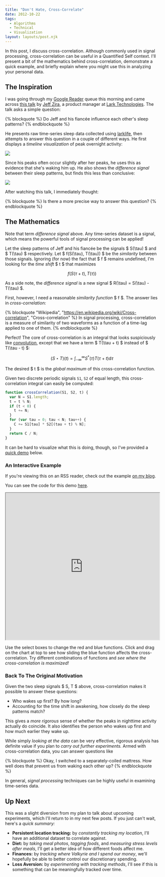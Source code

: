 ```yaml
---
title: "Don't Hate, Cross-Correlate"
date: 2012-10-22
tags:
  - Algorithms
  - Technical
  - Visualization
layout: layouts/post.njk
---
```


In this post, I discuss cross-correlation. Although commonly used in signal processing, cross-correlation can be useful in a Quantified Self context. I'll present a bit of the mathematics behind cross-correlation, demonstrate a quick example, and briefly explain where you might use this in analyzing your personal data.

<!-- more -->

## The Inspiration

I was going through my [Google Reader](http://reader.google.com) queue this morning and came across [this talk](http://vimeo.com/50329491) by [Jeff Zira](http://www.linkedin.com/in/jeffzira), a product manager at [Lark Technologies](http://www.lark.com/). The talk asks a simple question:

{% blockquote %}
Do Jeff and his fiancée influence each other's sleep patterns?
{% endblockquote %}

He presents raw time-series sleep data collected using [larklife](http://www.lark.com/products/lark-life/experience), then attempts to answer this question in a couple of different ways. He first displays a *timeline visualization* of peak overnight activity:

<img src="https://lh6.googleusercontent.com/-nU3qiQKycow/UIbogGdHsGI/AAAAAAAAAHY/Ax23iCZB98M/s640/jeffzira-peak-vis.jpg" />

Since his peaks often occur slightly after her peaks, he uses this as evidence that she's waking him up. He also shows the *difference signal* between their sleep patterns, but finds this less than conclusive:

<img src="https://lh4.googleusercontent.com/-GAskT1r-gP4/UIbogcHUqCI/AAAAAAAAAHc/XbCl5IvAves/s640/jeffzira-diff-vis.jpg" />

After watching this talk, I immediately thought:

{% blockquote %}
Is there a more precise way to answer this question?
{% endblockquote %}

## The Mathematics

Note that term *difference signal* above. Any time-series dataset is a signal, which means the powerful tools of signal processing can be applied!

Let the sleep patterns of Jeff and his fiancée be the signals $ S(\tau) $ and $ T(\tau) $ respectively. Let $ f(S(\tau), T(\tau)) $ be the *similarity* between those signals. Ignoring (for now) the fact that $ f $ remains undefined, I'm looking for the *time shift* $ t $ that maximizes

$$
f(S(\tau + t), T(\tau))
$$

As a side note, the *difference signal* is a new signal $ R(\tau) = S(\tau) - T(\tau) $.

First, however, I need a reasonable *similarity function* $ f $. The answer lies in *cross-correlation:*

{% blockquote "Wikipedia", "https://en.wikipedia.org/wiki/Cross-correlation", "Cross-correlation" %}
In signal processing, cross-correlation is a measure of similarity of two waveforms as a function of a time-lag applied to one of them.
{% endblockquote %}

Perfect! The core of cross-correlation is an integral that looks suspiciously like [convolution](http://en.wikipedia.org/wiki/Convolution), except that we have a term $ T(\tau + t) $ instead of $ T(\tau - t) $:

$$
(S \star T)(t) = \int_{-\infty}^{\infty} S^{\ast}(\tau) T(\tau + t) \mathrm{d}\tau
$$

The desired $ t $ is the *global maximum* of this cross-correlation function.

Given two discrete periodic signals `S1`, `S2` of equal length, this cross-correlation integral can easily be computed:

```js
function crossCorrelation(S1, S2, t) {
  var N = S1.length;
  t = t % N;
  if (t < 0) {
    t += N;
  }
  for (var tau = 0; tau < N; tau++) {
    C += S1[tau] * S2[(tau + t) % N];
  }
  return C / N;
}
```

It can be hard to visualize what this is doing, though, so I've provided a [quick demo](#quick-demo) below.

### An Interactive Example

If you're viewing this on an RSS reader, check out the example [on my blog](/posts/2012-10-22-dont-hate-cross-correlate/#quick-demo).

You can see the code for this demo [here](https://github.com/candu/quantified-savagery-files/tree/master/Algorithms/cross-correlation).

<iframe
  height="480"
  id="quick-demo"
  src="https://blog.savageevan.com/quantified-savagery-files/Algorithms/cross-correlation/index.html"
  width="100%">
</iframe>

Use the select boxes to change the red and blue functions. Click and drag on the chart at top to see how sliding the blue function affects the cross-correlation. Try different combinations of functions and *see where the cross-correlation is maximized!*

### Back To The Original Motivation

Given the two sleep signals $ S, T $ above, cross-correlation makes it possible to answer these questions:

- Who wakes up first? By how long?
- Accounting for the time shift in awakening, how closely do the sleep patterns match?

This gives a *more rigorous* sense of whether the peaks in nighttime activity actually do coincide. It also identifies the person who wakes up first and how much earlier they wake up.

While simply *looking at the data* can be very effective, rigorous analysis has definite value if you plan to *carry out further experiments.* Armed with cross-correlation data, you can answer questions like

{% blockquote %}
Okay, I switched to a separately-coiled mattress. How well does that prevent
us from waking each other up?
{% endblockquote %}

In general, *signal processing* techniques can be highly useful in examining time-series data.

## Up Next

This was a slight diversion from my plan to talk about upcoming experiments, which I'll return to in my next few posts. If you just can't wait, here's a *quick summary:*

- **Persistent location tracking:** by *constantly tracking my location*, I'll have an additional dataset to correlate against.
- **Diet:** by *taking meal photos*, *tagging foods*, and *measuring stress levels after meals*, I'll get a better idea of how different foods affect me.
- **Finances:** by *tracking where Valkyrie and I spend our money*, we'll hopefully be able to better control our discretionary spending.
- **Loss Aversion:** by *experimenting with tracking methods*, I'll see if this is something that can be meaningfully tracked over time.
